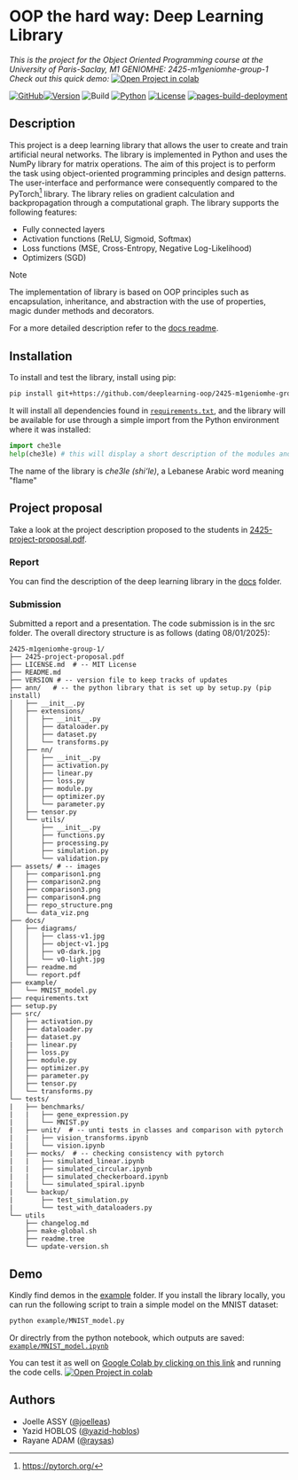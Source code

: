 # OOP the hard way: Deep Learning Library
_This is the project for the Object Oriented Programming course at the University of Paris-Saclay, M1 GENIOMHE: 2425-m1geniomhe-group-1_  
_Check out this quick demo:_   <a href="https://colab.research.google.com/github/deeplearning-oop/2425-m1geniomhe-group-1/blob/main/example/MNIST_model.ipynb" target="_parent"><img src="https://colab.research.google.com/assets/colab-badge.svg" alt="Open Project in colab"/></a> 

[![GitHub](https://img.shields.io/badge/GitHub-deeplearning--oop-black?logo=github)](https://github.com/deeplearning-oop/2425-m1geniomhe-group-1)[![Version](https://img.shields.io/badge/version-1.0.1-grassgreen)](./dev/changelog.md)  ![Build](https://img.shields.io/badge/installation-pip-brightgreen) [![Python](https://img.shields.io/badge/python-3.6-blue?logo=python)](https://www.python.org/downloads/release/python-390/)  [![License](https://img.shields.io/badge/license-MIT-orange?logo=license)](./LICENSE.md) [![pages-build-deployment](https://github.com/deeplearning-oop/2425-m1geniomhe-group-1/actions/workflows/pages/pages-build-deployment/badge.svg)](https://github.com/deeplearning-oop/2425-m1geniomhe-group-1/actions/workflows/pages/pages-build-deployment)

## Description
This project is a deep learning library that allows the user to create and train artificial neural networks. The library is implemented in Python and uses the NumPy library for matrix operations. The aim of this project is to perform the task using object-oriented programming principles and design patterns. The user-interface and performance were consequently compared to the PyTorch[^1] library. The library relies on gradient calculation and backpropagation through a computational graph. The library supports the following features:
- Fully connected layers
- Activation functions (ReLU, Sigmoid, Softmax)
- Loss functions (MSE, Cross-Entropy, Negative Log-Likelihood) 
- Optimizers (SGD)  

> [!NOTE]
> The implementation of library is based on OOP principles such as encapsulation, inheritance, and abstraction with the use of properties, magic dunder methods and decorators.

For a more detailed description refer to the [docs readme](./docs/readme.md).

[^1]: https://pytorch.org/

## Installation

To install and test the library, install using pip:
```bash
pip install git+https://github.com/deeplearning-oop/2425-m1geniomhe-group-1.git
```
It will install all dependencies found in [`requirements.txt`](requirements.txt), and the library will be available for use through a simple import from the Python environment where it was installed:

```python
import che3le
help(che3le) # this will display a short description of the modules and classes available
```

The name of the library is _che3le (shi‘le)_, a Lebanese Arabic word meaning "flame"


## Project proposal
Take a look at the project description proposed to the students in [2425-project-proposal.pdf](2425-project-proposal.pdf).

### Report
You can find the description of the deep learning library in the [docs](./docs) folder.

### Submission

Submitted a report and a presentation.
The code submission is in the src folder. 
The overall directory structure is as follows (dating 08/01/2025):

```text
2425-m1geniomhe-group-1/
├── 2425-project-proposal.pdf
├── LICENSE.md  # -- MIT License
├── README.md
├── VERSION # -- version file to keep tracks of updates
├── ann/   # -- the python library that is set up by setup.py (pip install)
│   ├── __init__.py
│   ├── extensions/
│   │   ├── __init__.py
│   │   ├── dataloader.py
│   │   ├── dataset.py
│   │   └── transforms.py
│   ├── nn/
│   │   ├── __init__.py
│   │   ├── activation.py
│   │   ├── linear.py
│   │   ├── loss.py
│   │   ├── module.py
│   │   ├── optimizer.py
│   │   └── parameter.py
│   ├── tensor.py
│   └── utils/
│       ├── __init__.py
│       ├── functions.py
│       ├── processing.py
│       ├── simulation.py
│       └── validation.py
├── assets/ # -- images 
│   ├── comparison1.png
│   ├── comparison2.png
│   ├── comparison3.png
│   ├── comparison4.png
│   ├── repo_structure.png
│   └── data_viz.png
├── docs/
│   ├── diagrams/
│   │   ├── class-v1.jpg
│   │   ├── object-v1.jpg
│   │   ├── v0-dark.jpg
│   │   └── v0-light.jpg
│   ├── readme.md
│   └── report.pdf
├── example/
│   └── MNIST_model.py
├── requirements.txt
├── setup.py
├── src/
│   ├── activation.py
│   ├── dataloader.py
│   ├── dataset.py
|   ├── linear.py
│   ├── loss.py
│   ├── module.py
│   ├── optimizer.py
│   ├── parameter.py
│   ├── tensor.py
│   └── transforms.py
└── tests/
|   ├── benchmarks/
|   |   ├── gene_expression.py
|   │   └── MNIST.py
|   ├── unit/  # -- unti tests in classes and comparison with pytorch 
|   |   ├── vision_transforms.ipynb
|   │   └── vision.ipynb
|   ├── mocks/  # -- checking consistency with pytorch 
|   |   ├── simulated_linear.ipynb
|   |   ├── simulated_circular.ipynb
|   |   ├── simulated_checkerboard.ipynb
|   │   └── simulated_spiral.ipynb
|   └── backup/ 
|       ├── test_simulation.py
|       └── test_with_dataloaders.py
└── utils
    ├── changelog.md
    ├── make-global.sh
    ├── readme.tree
    └── update-version.sh
```

## Demo

Kindly find demos in the [example](./example) folder.
If you install the library locally, you can run the following script to train a simple model on the MNIST dataset:
```bash
python example/MNIST_model.py
```
Or directrly from the python notebook, which outputs are saved: [`example/MNIST_model.ipynb`](./example/MNIST_model.ipynb)

You can test it as well on [Google Colab by clicking on this link](https://colab.research.google.com/github/deeplearning-oop/2425-m1geniomhe-group-1/blob/main/example/MNIST_model.ipynb) and running the code cells. <a href="https://colab.research.google.com/github/deeplearning-oop/2425-m1geniomhe-group-1/blob/main/example/MNIST_model.ipynb" target="_parent"><img src="https://colab.research.google.com/assets/colab-badge.svg" alt="Open Project in colab"/></a> 

## Authors
* Joelle ASSY ([@joelleas](https://github.com/joelleas))
* Yazid HOBLOS ([@yazid-hoblos](https://github.com/yazid-hoblos))  
* Rayane ADAM ([@raysas](https://github.com/raysas))
